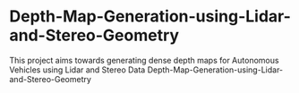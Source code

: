 # Depth-Map-Generation-using-Lidar-and-Stereo-Geometry
This project aims towards generating dense depth maps for Autonomous Vehicles using Lidar and Stereo Data
Depth-Map-Generation-using-Lidar-and-Stereo-Geometry

